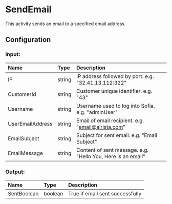 # SendEmail

This activity sends an email to a specified email address.

## Configuration

### Input:

| Name             | Type   | Description                                                 |
| :--------------- | :----- | :---------------------------------------------------------- |
| IP               | string | IP address followed by port. e.g. "32.41.13.112:322"        |
| CustomerId       | string | Customer unique identifier. e.g. "43"                       |
| Username         | string | Username used to log into Sofia. e.g. "adminUser"           |
| UserEmailAddress | string | Email of email recipient. e.g. "email@airista.com"          |
| EmailSubject     | string | Subject for sent email. e.g. "Email Subject"                |
| EmailMessage     | string | Content of sent message. e.g. "Hello You, Here is an email" |

### Output:

| Name        | Type    | Description                     |
| :---------- | :------ | :------------------------------ |
| SentBoolean | boolean | True if email sent successfully |
